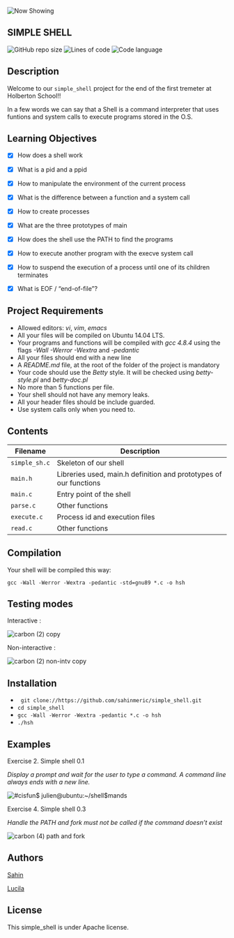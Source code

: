 ![Now Showing](https://user-images.githubusercontent.com/85719559/144750851-607c0b76-eda0-44b9-a188-9bcbe22741cf.jpg)

## SIMPLE SHELL


![GitHub repo size](https://img.shields.io/github/repo-size/sahinmeric/simple_shell)
![Lines of code](https://img.shields.io/tokei/lines/github/sahinmeric/simple_shell)
![Code language](https://img.shields.io/badge/c-language-yellowgreen)

## Description

Welcome to our `simple_shell` project for the end of the first tremeter at Holberton School!! 

In a few words we can say that a Shell is a command interpreter that uses funtions and system calls to execute programs stored in the O.S.


## Learning Objectives

- [x] How does a shell work
- [x] What is a pid and a ppid
- [x] How to manipulate the environment of the current process
- [x] What is the difference between a function and a system call
- [x] How to create processes
- [x] What are the three prototypes of main
- [x] How does the shell use the PATH to find the programs
- [x] How to execute another program with the execve system call
- [x] How to suspend the execution of a process until one of its children terminates
- [x] What is EOF / “end-of-file”?


## Project Requirements
-   Allowed editors:  _vi_,  _vim_,  _emacs_
-   All your files will be compiled on Ubuntu 14.04 LTS.
-   Your programs and functions will be compiled with  _gcc 4.8.4_  using the flags  _-Wall -Werror -Wextra_  and  _-pedantic_
-   All your files should end with a new line
-   A  _README.md_  file, at the root of the folder of the project is mandatory
-   Your code should use the  _Betty_  style. It will be checked using  _betty-style.pl_  and  _betty-doc.pl_
-   No more than 5 functions per file.
-   Your shell should not have any memory leaks.
-   All your header files should be include guarded.
-   Use system calls only when you need to.
## Contents


| **Filename**  | **Description**          |
| ------------- | ----------- |
| `simple_sh.c` | Skeleton of our shell |
| `main.h` | Libreries used, main.h definition and prototypes of our functions |
| `main.c` | Entry point of the shell |
| `parse.c` |  Other functions |
| `execute.c` | Process id and execution files |
| `read.c` | Other functions |

## Compilation
Your shell will be compiled this way:

`gcc -Wall -Werror -Wextra -pedantic -std=gnu89 *.c -o hsh`

## Testing modes 

Interactive :

![carbon (2) copy](https://user-images.githubusercontent.com/85719559/144756444-9dc4cd20-e0a5-4d32-86f2-7fb7338b07a3.png)

Non-interactive :

![carbon (2) non-intv copy](https://user-images.githubusercontent.com/85719559/144756628-ce5a0918-6359-440f-980d-fee6af4fbe2c.png)

## Installation

-   ` git clone://https://github.com/sahinmeric/simple_shell.git`
-   `cd simple_shell`
-   `gcc -Wall -Werror -Wextra -pedantic *.c -o hsh`
-   `./hsh`

## Examples 

Exercise 2. Simple shell 0.1

_Display a prompt and wait for the user to type a command. A command line always ends with a new line._

![#cisfun$ julien@ubuntu:~/shell$mands](https://user-images.githubusercontent.com/85719559/144759801-03d4a0ea-8747-4521-bb2a-a60613eea2e1.png)

Exercise  4. Simple shell 0.3

_Handle the PATH and fork must not be called if the command doesn’t exist_

![carbon (4) path and fork](https://user-images.githubusercontent.com/85719559/144760608-62fb9fe4-917f-427e-a343-1c59c556e4f9.png)

## Authors
 
[Sahin](https://www.linkedin.com/in/sahinmeric/)

[Lucila](https://www.linkedin.com/in/lucila-m-2b1518201/ )

## License
This simple_shell is under Apache license. 
